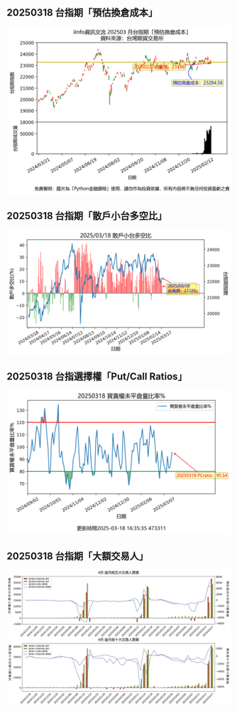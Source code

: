 ## 20250318 台指期「預估換倉成本」
![](images/txfcost.png)

## 20250318 台指期「散戶小台多空比」
![](images/bbiri.png)

## 20250318 台指選擇權「Put/Call Ratios」
![](images/pcratio.png)

## 20250318 台指期「大額交易人」
![](images/blocktrade.png)

